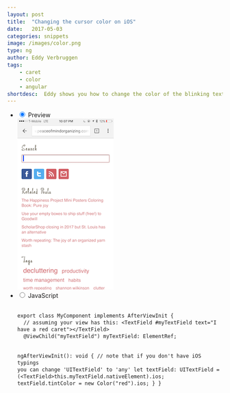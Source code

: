 ```yaml
---
layout: post
title:  "Changing the cursor color on iOS"
date:   2017-05-03
categories: snippets
image: /images/color.png
type: ng
author: Eddy Verbruggen
tags: 
    - caret
    - color
    - angular
shortdesc: 	Eddy shows you how to change the color of the blinking textfield/textview color
---
```

<ul class="tabs clearfix">
<li>
    <input type="radio" name="tabs" id="tab1" checked />
    <label for="tab1">Preview</label>
    <div id="tab-content1" class="tab-content">
        <img src="/images/color.png">
    </div>
</li>    
<li>
    <input type="radio" name="tabs" id="tab2" />
    <label for="tab2">JavaScript</label>
    <div id="tab-content2" class="tab-content">
      <p>
      <pre class="language-javascript">
        <code>
export class MyComponent implements AfterViewInit {
  // assuming your view has this: &#x3C;TextField #myTextField text=&#x22;I have a red caret&#x22;&#x3E;&#x3C;/TextField&#x3E;
  @ViewChild(&#x22;myTextField&#x22;) myTextField: ElementRef;

  ngAfterViewInit(): void {
    // note that if you don&#x27;t have iOS typings you can change &#x27;UITextField&#x27; to &#x27;any&#x27;
    let textField: UITextField = (&#x3C;TextField&#x3E;this.myTextField.nativeElement).ios;
    textField.tintColor = new Color(&#x22;red&#x22;).ios;
  }
}
        </code>
    </pre>
   </p>
</div>
</li>
</ul>
